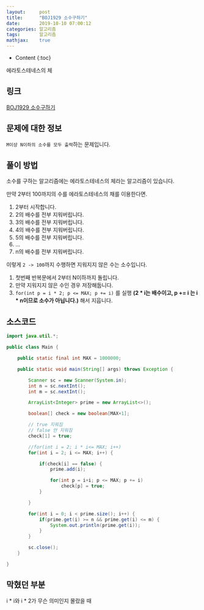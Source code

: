 ```yaml
---
layout:     post
title:      "BOJ1929 소수구하기"
date:       2019-10-10 07:00:12
categories: 알고리즘
tags:       알고리즘
mathjax:    true
---
```


* Content
{:toc}

에라토스테네스의 체



## 링크

[BOJ1929 소수구하기](https://www.acmicpc.net/problem/1929)

## 문제에 대한 정보

`M이상 N이하의 소수를 모두 출력`하는 문제입니다.

## 풀이 방법

소수를 구하는 알고리즘에는 에라토스테네스의 체라는 알고리즘이 있습니다.

만약 2부터 100까지의 수를 에라토스테네스의 채를 이용한다면.

1. 2부터 시작합니다.
2. 2의 배수를 전부 지워버립니다.
3. 3의 배수를 전부 지워버립니다.
3. 4의 배수를 전부 지워버립니다.
4. 5의 배수를 전부 지워버립니다.
5. ...
6. n의 배수를 전부 지워버립니다.

이렇게 `2 -> 100`까지 수행하면 지워지지 않은 수는 소수입니다.

1. 첫번째 반복문에서 2부터 N이하까지 돌립니다.
2. 만약 지워지지 않은 수인 경우 저장해둡니다.
3. `for(int p = i * 2; p <= MAX; p += i)` 를 실행 __(2 * i는 배수이고, p += i 는 i * n이므로 소수가 아닙니다.)__ 해서 지웁니다.



## 소스코드

```java
import java.util.*;

public class Main {

	public static final int MAX = 1000000;

	public static void main(String[] args) throws Exception {

		Scanner sc = new Scanner(System.in);
		int n = sc.nextInt();
		int m = sc.nextInt();

		ArrayList<Integer> prime = new ArrayList<>();

		boolean[] check = new boolean[MAX+1];

		// true 지워짐
		// false 안 지워짐
		check[1] = true;

		//for(int i = 2; i * i<= MAX; i++) 
		for(int i = 2; i <= MAX; i++) {

			if(check[i] == false) {
				prime.add(i);

				for(int p = i+i; p <= MAX; p += i)
					check[p] = true;
			}

		}

		for(int i = 0; i < prime.size(); i++) {
			if(prime.get(i) >= n && prime.get(i) <= m) {
				System.out.println(prime.get(i));
			}
		}

		sc.close();
	}

}
```

## 막혔던 부분

i * i와 i * 2가 무슨 의미인지 몰랐을 때
